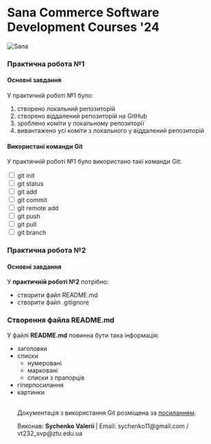 <head>
<style>
        .bold{
            font-weight: bold;
        }
    </style>
</head>
<body>
    <h1>Sana Commerce Software Development Courses '24</h1>
    <img src="https://upload.wikimedia.org/wikipedia/commons/0/08/Sana_Commerce_Logo.png" alt="Sana">
    <h3>Практична робота №1</h3>
    <h4>Основні завдання</h4>
    <p>У практичній роботі №1 було:</p>
    <ol>
        <li>створено локальний репозиторій</li>
        <li>створено віддалений репозиторій на GitHub</li>
        <li>зроблено коміти у локальному репозиторії</li>
        <li>вивантажено усі коміти з локального у віддалений репозиторій</li>
    </ol>
    <h4>Використані команди Git</h4>
    <p>У практичній роботі №1 було використано такі команди Git:</p>
    <form>
        <label>
            <input type="checkbox" name="option1"> git init
        </label>
        <br>
        <label>
            <input type="checkbox" name="option2"> git status
        </label>
        <br>
        <label>
            <input type="checkbox" name="option3"> git add
        </label>
        <br>
        <label>
            <input type="checkbox" name="option4"> git commit
        </label>
        <br>
        <label>
            <input type="checkbox" name="option5"> git remote add
        </label>
        <br>
        <label>
            <input type="checkbox" name="option6"> git push
        </label>
        <br>
        <label>
            <input type="checkbox" name="option7"> git pull
        </label>
        <br>
        <label>
            <input type="checkbox" name="option8"> git branch
        </label>
    </form>
    <h3>Практична робота №2</h3>
    <h4>Основні завдання</h4>
  <p>
        У <span class="bold">практичній роботі №2</span> потрібно:
    </p>
  <ul>
    <li> створити файл README.md </li>
    <li> створити файл .gitignore </li>
  </ul>
  <h3> Створення файла README.md </h3>
  <p>  У файлі <span class="bold">README.md</span>  повинна бути така інформація: </p1>
<ul>
  
  <li>заголовки  </li>
  <li>списки
    <ul>
      <li>нумеровані</li>
      <li>марковані</li>
      <li>списки з прапорців</li>
    </ul>
    </li>
  <li>гіперпосилання </li>
  <li>картинки </li>
    <br>
  <p> Документація з використання Git розміщена за <a href="https://codepen.io/pen?template=KKJmaKp">посиланням</a>.</p>
  <p>Виконав: <span class="bold">Sychenko Valerii </span>| Email: sychenko11@gmail.com / vt232_svp@ztu.edu.ua</p>
</body>
